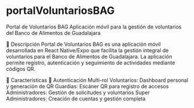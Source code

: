 # portalVoluntariosBAG

Portal de Voluntarios BAG
Aplicación móvil para la gestión de voluntarios del Banco de Alimentos de Guadalajara

📱 Descripción
Portal de Voluntarios BAG es una aplicación móvil desarrollada en React Native/Expo que facilita la gestión integral de voluntarios para el Banco de Alimentos de Guadalajara. La aplicación permite registro, autenticación y seguimiento de actividades mediante códigos QR.

🚀 Características
🔐 Autenticación Multi-rol
Voluntarios: Dashboard personal y generación de QR
Guardias: Escáner QR para registro de accesos
Administradores: Gestión de solicitudes y voluntarios
Super Administradores: Creación de cuentas y gestión completa
